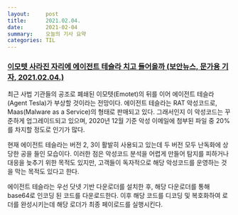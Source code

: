 ```yaml
---
layout:     post
title:      2021.02.04.
date:       2021-02-04
summary:	오늘의 기사 요약
categories: TIL
---
```


### [이모텟 사라진 자리에 에이전트 테슬라 치고 들어올까 (보안뉴스, 문가용 기자, 2021.02.04.)](https://www.darkreading.com/endpoint/interview-with-a-russian-cybercriminal/d/d-id/1340029)

최근 사법 기관들의 공조로 폐쇄된 이모텟(Emotet)의 뒤를 이어 에이전트 테슬라(Agent Tesla)가 부상할 것이라는 전망이다.
에이전트 테슬라는 RAT 악성코드로, Maas(Malware as a Service)의 형태로 판매되고 있다.
그래서인지 이 악성코드는 꾸준하게 업그레이드되고 있으며, 2020년 12월 기준 악성 이메일에 첨부된 파일 중 20%를 차지할 정도로 인기가 많다.

현재 에이전트 테슬라는 버전 2, 3이 활발히 사용되고 있는데 두 버전 모두 난독화에 상당한 공을 들인 모습이다. 이러한 점은 악성코드 분석을 어렵게 만들어 탐지를 피하거나 대응을 늦추기 위한 목적도 있지만, 고객들이 독자적으로 해당 악성코드를 운영하는 것을 막는 목적도 있다고 한다.

에이전트 테슬라는 우선 닷넷 기반 다운로더를 설치한 후, 해당 다운로더를 통해 base64로 인코딩 된 코드를 다운로드한다. 이후 해당 코드를 디코딩 및 복호화하여 로더를 완성시키는데 해당 로더가 최종 페이로드를 실행시킨다.